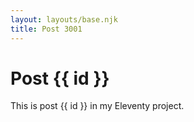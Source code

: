 ```yaml
---
layout: layouts/base.njk
title: Post 3001
---
```


# Post {{ id }}

This is post {{ id }} in my Eleventy project.
